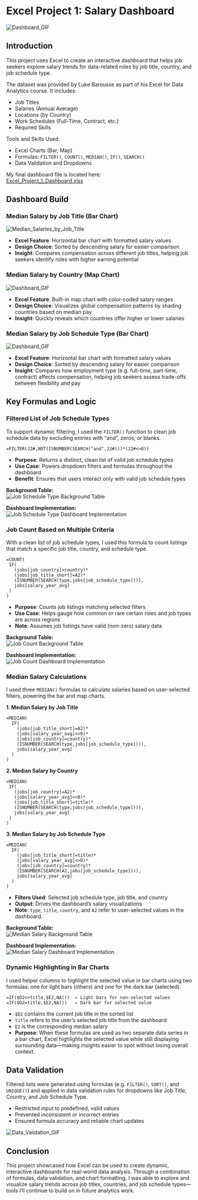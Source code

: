 # Excel Project 1: Salary Dashboard

![Dashboard_GIF](assets/Excel_Project_1_DashBoard_GIF.gif)

## Introduction

This project uses Excel to create an interactive dashboard that helps job seekers explore salary trends for data-related roles by job title, country, and job schedule type.

The dataset was provided by Luke Barousse as part of his Excel for Data Analytics course. It includes:
* Job Titles
* Salaries (Annual Average)
* Locations (by Country)
* Work Schedules (Full-Time, Contract, etc.)
* Required Skills

Tools and Skills Used:
* Excel Charts (Bar, Map)
* Formulas: `FILTER()`, `COUNT()`, `MEDIAN()`, `IF()`, `SEARCH()`
* Data Validation and Dropdowns

My final dashboard file is located here:  
[Excel_Project_1_Dashboard.xlsx](Excel_Project_1_Dashboard.xlsx)

## Dashboard Build

### Median Salary by Job Title (Bar Chart)
![Median_Salaries_by_Job_Title](assets/Excel_Project_1_DashBoard_Bar_Chart_1.png)
* **Excel Feature**: Horizontal bar chart with formatted salary values
* **Design Choice**: Sorted by descending salary for easier comparison
* **Insight**: Compares compensation across different job titles, helping job seekers identify roles with higher earning potential 

### Median Salary by Country (Map Chart)
![Dashboard_GIF](assets/Excel_Project_1_DashBoard_Map_Chart_1.png)
* **Excel Feature**: Built-in map chart with color-coded salary ranges
* **Design Choice**: Visualizes global compensation patterns by shading countries based on median pay
* **Insight**: Quickly reveals which countries offer higher or lower salaries

### Median Salary by Job Schedule Type (Bar Chart)
![Dashboard_GIF](assets/Excel_Project_1_DashBoard_Bar_Chart_2.png)
* **Excel Feature**: Horizontal bar chart with formatted salary values
* **Design Choice**: Sorted by descending salary for easier comparison
* **Insight**: Compares how employment type (e.g. full-time, part-time, contract) affects compensation, helping job seekers assess trade-offs between flexibility and pay

## Key Formulas and Logic

### Filtered List of Job Schedule Types

To support dynamic filtering, I used the `FILTER()` function to clean job schedule data by excluding entries with “and”, zeros, or blanks.
```excel
=FILTER(J2#,NOT(ISNUMBER(SEARCH("and",J2#)))*(J2#<>0))
```
* **Purpose**: Returns a distinct, clean list of valid job schedule types
* **Use Case**: Powers dropdown filters and formulas throughout the dashboard
* **Benefit**: Ensures that users interact only with valid job schedule types

<p><strong>Background Table:</strong><br>
<img src="assets/Excel_Project_1_DashBoard_Job_Schedule_Type_Background_Table.png" alt="Job Schedule Type Background Table">
</p>

<p><strong>Dashboard Implementation:</strong><br>
<img src="assets/Excel_Project_1_DashBoard_Bar_Chart_2.png" alt="Job Schedule Type Dashboard Implementation">
</p>

### Job Count Based on Multiple Criteria

With a clean list of job schedule types, I used this formula to count listings that match a specific job title, country, and schedule type.
```excel
=COUNT(
 IF(
   (jobs[job_country]=country)*
   (jobs[job_title_short]=A2)*
   (ISNUMBER(SEARCH(type,jobs[job_schedule_type]))),
   jobs[salary_year_avg]
 )
)
```
* **Purpose**: Counts job listings matching selected filters
* **Use Case**: Helps gauge how common or rare certain roles and job types are across regions
* **Note**: Assumes job listings have valid (non-zero) salary data

<p><strong>Background Table:</strong><br>
<img src="assets/Excel_Project_1_DashBoard_Count_Background_Table.png" alt="Job Count Background Table">
</p>

<p><strong>Dashboard Implementation:</strong><br>
<img src="assets/Excel_Project_1_DashBoard_Count_Dashboard_Output.png" alt="Job Count Dashboard Implementation">
</p>

### Median Salary Calculations

I used three `MEDIAN()` formulas to calculate salaries based on user-selected filters, powering the bar and map charts.

**1. Median Salary by Job Title**
```excel
=MEDIAN(
  IF(
    (jobs[job_title_short]=A2)*
    (jobs[salary_year_avg]<>0)*
    (jobs[job_country]=country)*
    (ISNUMBER(SEARCH(type,jobs[job_schedule_type]))),
    jobs[salary_year_avg]
  )
)
```
**2. Median Salary by Country**
```excel
=MEDIAN(
 IF(
   (jobs[job_country]=A2)*
   (jobs[salary_year_avg]<>0)*
   (jobs[job_title_short]=title)*
   (ISNUMBER(SEARCH(type,jobs[job_schedule_type]))),
   jobs[salary_year_avg]
 )
)
```
**3. Median Salary by Job Schedule Type**
```excel
=MEDIAN(
  IF(
    (jobs[job_title_short]=title)*
    (jobs[salary_year_avg]<>0)*
    (jobs[job_country]=country)*
    (ISNUMBER(SEARCH(A2,jobs[job_schedule_type]))),
    jobs[salary_year_avg]
  )
)
```
* **Filters Used**: Selected job schedule type, job title, and country
* **Output**: Drives the dashboard’s salary visualizations
* **Note**: `type`, `title`, `country`, and `A2` refer to user-selected values in the dashboard.

<p><strong>Background Table:</strong><br>
<img src="assets/Excel_Project_1_DashBoard_Median_Salary_Background_Table.png" alt="Median Salary Background Table">
</p>

<p><strong>Dashboard Implementation:</strong><br>
<img src="assets/Excel_Project_1_DashBoard_Median_Salary_Dashboard_Output.png" alt="Median Salary Dashboard Implementation">
</p>

### Dynamic Highlighting in Bar Charts
I used helper columns to highlight the selected value in bar charts using two formulas: one for light bars (others) and one for the dark bar (selected).
```excel
=IF($D2<>title,$E2,NA())  ← Light bars for non-selected values  
=IF($D2=title,$E2,NA())   ← Dark bar for selected value
```
* `$D2` contains the current job title in the sorted list
* `title` refers to the user’s selected job title from the dashboard
* `E2` is the corresponding median salary
* **Purpose**: When these formulas are used as two separate data series in a bar chart, Excel highlights the selected value while still displaying surrounding data—making insights easier to spot without losing overall context.

## Data Validation

Filtered lists were generated using formulas (e.g. `FILTER()`, `SORT()`, and `UNIQUE()`) and applied in data validation rules for dropdowns like Job Title, Country, and Job Schedule Type.
* Restricted input to predefined, valid values  
* Prevented inconsistent or incorrect entries  
* Ensured formula accuracy and reliable chart updates

![Data_Validation_GIF](assets/Excel_Project_1_Data_Validation_GIF.gif)

## Conclusion

This project showcased how Excel can be used to create dynamic, interactive dashboards for real-world data analysis. Through a combination of formulas, data validation, and chart formatting, I was able to explore and visualize salary trends across job titles, countries, and job schedule types—tools I’ll continue to build on in future analytics work.
